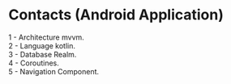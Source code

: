 # Contacts (Android Application)

1 - Architecture mvvm.  
2 - Language kotlin.  
3 - Database Realm.  
4 - Coroutines.  
5 - Navigation Component.  

